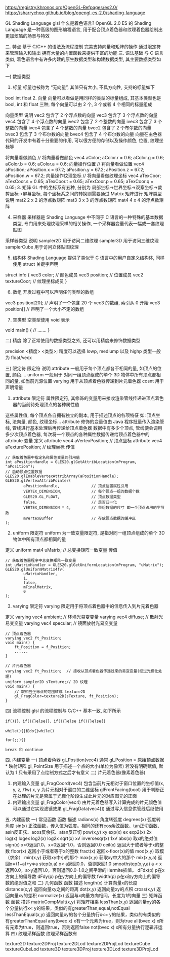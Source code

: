 https://registry.khronos.org/OpenGL-Refpages/es2.0/
https://sharrychoo.github.io/blog/opengl-es-2.0/shading-language

GL Shading Language   glsl
什么是着色语言?
OpenGL 2.0 ES 的 Shading Language 是一种高级的图形编程语言, 用于配合顶点着色器和纹理着色器绘制出更加炫酷的场景与特效

二. 特点
基于 C/C++ 的语法及流程控制
完美支持向量和矩阵的操作
通过限定符来管理输入和输出
拥有大量的内置函数来提供丰富的功能
三. 语法基础
与 C 语言类似, 着色语言中有许多内建的原生数据类型和构建数据类型, 其主要数据类型如下

一) 数据类型
1. 标量
   标量也被称为 “无向量”, 其值只有大小, 不具方向性, 支持的标量如下

bool
int
float
2. 向量
   向量可以看做是用同样的类型的标量组成, 其基本类型也是 bool, int 和 float 三种, 每个向量可以由 2 个, 3 个或者 4 个相同的标量组成

向量类型	说明
vec2	包含了 2 个浮点数的向量
vec3	包含了 3 个浮点数的向量
vec4	包含了 4 个浮点数的向量
ivec2	包含了 2 个整数的向量
ivec3	包含了 3 个整数的向量
ivec4	包含了 4 个整数的向量
bvec2	包含了 2 个布尔数的向量
bvec3	包含了 3 个布尔数的向量
bvec4	包含了 4 个布尔数的向量
向量在主色器代码的开发中有着十分重要的作用, 可以很方便的存储以及操作颜色, 位置, 纹理坐标等

将向量看做颜色
// 将向量看做颜色
vec4 aColor;
aColor.r = 0.6;
aColor.g = 0.6;
aColor.b = 0.6;
aColor.a = 0.6;
向量操作位置
// 将向量看做位置
vec4 aPosition;
aPosition.x = 67.2;
aPosition.y = 67.2;
aPosition.z = 67.2;
aPosition.w = 67.2;
向量操作纹理坐标
// 将向量看做纹理坐标
vec4 aTexCoor;
aTexCoor.s = 0.65;
aTexCoor.t = 0.65;
aTexCoor.p = 0.65;
aTexCoor.q = 0.65;
3. 矩阵
   GL 中的坐标系有五种, 分别为 局部坐标->世界坐标->观察坐标->裁剪坐标->屏幕坐标, 每个坐标系之间的转换则需要通过 Matrix 矩阵进行
   矩阵类型	说明
   mat2	2 x 2 的浮点数矩阵
   mat3	3 x 3 的浮点数矩阵
   mat4	4 x 4 的浮点数矩阵


4. 采样器
   采样器是 Shading Language 中不同于 C 语言的一种特殊的基本数据类型, 专门用来处理纹理采样的相关操作, 一个采样器变量代表一幅或一套纹理贴图

采样器类型	说明
sampler2D	用于访问二维纹理
sampler3D	用于访问三维纹理
samplerCube	用于访问立体贴图纹理


5. 结构体
   Shading Language 提供了类似于 C 语言中的用户自定义结构体, 同样使用 struct 关键字声明

struct info {
vec3 color;       // 颜色成员
vec3 position;    // 位置成员
vec2 textureCoor; // 纹理坐标成员
}


6. 数组
   开发过程中可以声明任何类型的数组

vec3 position[20];   // 声明了一个包含 20 个 vec3 的数组, 索引从 0 开始
vec3 position[]      // 声明了一个大小不定的数组


7. 空类型
   空类型使用 void 表示

void main() {
// .......
}


二) 精度
除了正常使用的数据类型之外, 还可以用精度来修饰数据类型

precision <精度> <类型>;
精度可以选择 lowp, mediump 以及 highp
类型一般为 float/vecx

三) 限定符
限定符	说明
attribute	一般用于每个顶点都各不相同的量, 如顶点的位置, 颜色….
uniform	一般用于 对同一组顶点组成的单个 3D 物体中所有顶点都相同的量, 如当前光源位置
varying	用于从顶点着色器传递到片元着色器
cosnt	用于声明常量

1. attribute 限定符
   属性限定符, 其修饰的变量用来接收渲染管线传递进顶点着色器的当前待处理顶点的各种属性值

这些属性值, 每个顶点各自拥有独立的副本, 用于描述顶点的各项特征
如: 顶点坐标, 法向量, 颜色, 纹理坐标…
attribute 修饰的变量值由 Java 程序批量传入渲染管线, 管线进行基本处理后再传递给顶点着色器
数据中有多少个顶点, 管线便会调用多少次顶点着色器, 每次将一个顶点的各种属性数据传递给顶点着色器中的 attribute 变量
定义
attribute vec4 aVertexPosition;  // 顶点坐标
attribute vec4 aTexturePosition; // 纹理坐标
传值
```
// 获取着色器中指定名称属性变量的引用值
int aPositionHandle = GLES20.glGetAttribLocation(mProgram, "aPosition");
// 启动顶点位置数据
GLES20.glEnableVertexAttribArray(aPositionHandle);
GLES20.glVertexAttribPointer(
        aPositionHandle,              // 顶点位置属性引用
        VERTEX_DIMENSION,             // 每个顶点一组的数据个数
        GLES20.GL_FLOAT,              // 顶点数据类型
        false,                        // 是否归一化
        VERTEX_DIMENSION * 4,         // 每组数据的尺寸 即一个顶点占用的字节数
        mVertexBuffer                 // 存放顶点数据的缓冲区
);
```


2. uniform 限定符
   uniform 为一致变量限定符, 是指对同一组顶点组成的单个 3D 物体中所有顶点都相同的量

定义
uniform mat4 uMatrix; // 总变换矩阵一致变量
传值
```
// 获取着色器程序中总变换矩阵一致变量
int uMatrixHandler = GLES20.glGetUniformLocation(mProgram, "uMatrix");
GLES20.glUniformMatrix4fv(
        uMatrixHandler, 
        1,
        false,
        mFinalMatrix,
        0
);
```

3. varying 限定符
   varying 限定用于将顶点着色器中的信息传入到片元着色器

定义
varying vec4 ambient;  // 环境光易变变量
varying vec4 diffuse;  // 散射光易变变量
varying vec4 specular; // 镜面放射光易变变量
```
// 顶点着色器
varying vec2 ft_Position;
void main() {
    ft_Position = f_Position;
    ......
}

// 片元着色器
varying vec2 ft_Position;  // 接收从顶点着色器传递过来的易变变量(经过光栅化处理)
uniform sampler2D sTexture;// 2D 纹理
void main() {
    // 取相应坐标点的范围转成 texture2D
    gl_FragColor=texture2D(sTexture, ft_Position);
}
```


四) 流程控制
glsl 的流程控制与 C/C++ 基本一致, 如下所示
```
if(){}、if(){}else{}、if(){}else if(){}else{}

while(){}和do{}while()

for(;;){}

break 和 continue
```


四. 内建变量
一) 顶点着色器
gl_Position(vec4)
通常 gl_Position = 原始顶点数据 * 映射矩阵
gl_PointSize
用于描述一个点的大小(单位为像素)
若没有明确赋值, 默认为 1
只有采用了点绘制方式之后才有意义
二) 片元着色器(像素着色器)
1. 内建输入变量
   gl_FragCoord(vec4)
   包含当前片元相对于窗口位置的坐标值(x, y, z, /1w)
   x, y 为片元相对于窗口的二维坐标
   glFrontFacing(bool)
   用于判断正在处理的片元是否属于光栅化阶段生成此片元的对应图元的正面
2. 内建输出变量
   gl_FragColor(vec4)
   由片元着色器写入计算完成的片元颜色值
   可以通过它实现滤镜效果
   gl_FragData(vec4[])
   通过写入信息供管线后继使用


五. 内建函数
一) 常见函数
函数	描述
radians(x)	角度转弧度
degrees(x)	弧度转角度
sin(x)	正弦函数，传入值为弧度。相同的还有cos余弦函数、tan正切函数、asin反正弦、acos反余弦、atan反正切
pow(x,y)	xy
exp(x)	ex
exp2(x)	2x
log(x)	logex
log2(x)	log2x
sqrt(x)	x√
inversesqr(x)	1x√
abs(x)	取x的绝对值
sign(x)	x>0返回1.0，x<0返回-1.0，否则返回0.0
ceil(x)	返回大于或者等于x的整数
floor(x)	返回小于或者等于x的整数
fract(x)	返回x-floor(x)的值
mod(x,y)	取模（求余）
min(x,y)	获取xy中小的那个
max(x,y)	获取xy中大的那个
mix(x,y,a)	返回x∗(1−a)+y∗a
step(x,a)	x< a返回0.0，否则返回1.0
smoothstep(x,y,a)	a < x返回0.0，a>y返回1.0，否则返回0.0-1.0之间平滑的Hermite插值。
dFdx(p)	p在x方向上的偏导数
dFdy(p)	p在y方向上的偏导数
fwidth(p)	p在x和y方向上的偏导数的绝对值之和
二) 几何函数
函数	描述
length(x)	计算向量x的长度
distance(x,y)	返回向量xy之间的距离
dot(x,y)	返回向量xy的点积
cross(x,y)	返回向量xy的差积
normalize(x)	返回与x向量方向相同，长度为1的向量
三) 矩阵函数
函数	描述
matrixCompMult(x,y)	将矩阵相乘
lessThan(x,y)	返回向量xy的各个分量执行x< y的结果，类似的有greaterThan,equal,notEqual
lessThanEqual(x,y)	返回向量xy的各个分量执行x<= y的结果，类似的有类似的有greaterThanEqual
any(bvec x)	x有一个元素为true，则为true
all(bvec x)	x所有元素为true，则返回true，否则返回false
not(bvec x)	x所有分量执行逻辑非运算
四) 纹理采样函数
纹理采样函数有

texture2D
texture2DProj
texture2DLod
texture2DProjLod
textureCube
textureCubeLod
texture3D
texture3DProj
texture3DLod
texture3DProjLod